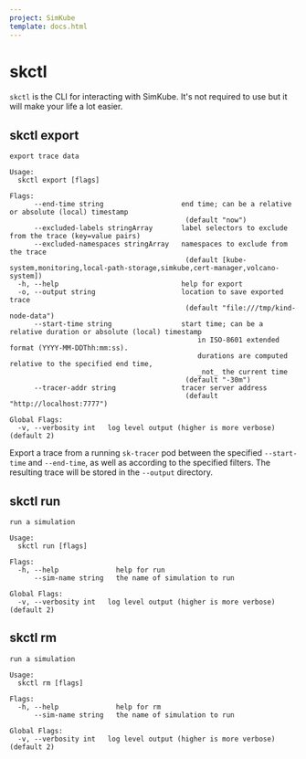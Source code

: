 ```yaml
---
project: SimKube
template: docs.html
---
```


# skctl

`skctl` is the CLI for interacting with SimKube.  It's not required to use but it will make your life a lot easier.

## skctl export

```
export trace data

Usage:
  skctl export [flags]

Flags:
      --end-time string                   end time; can be a relative or absolute (local) timestamp
                                           (default "now")
      --excluded-labels stringArray       label selectors to exclude from the trace (key=value pairs)
      --excluded-namespaces stringArray   namespaces to exclude from the trace
                                           (default [kube-system,monitoring,local-path-storage,simkube,cert-manager,volcano-system])
  -h, --help                              help for export
  -o, --output string                     location to save exported trace
                                           (default "file:///tmp/kind-node-data")
      --start-time string                 start time; can be a relative duration or absolute (local) timestamp
                                              in ISO-8601 extended format (YYYY-MM-DDThh:mm:ss).
                                              durations are computed relative to the specified end time,
                                              _not_ the current time
                                           (default "-30m")
      --tracer-addr string                tracer server address
                                           (default "http://localhost:7777")

Global Flags:
  -v, --verbosity int   log level output (higher is more verbose) (default 2)
```

Export a trace from a running `sk-tracer` pod between the specified `--start-time` and `--end-time`, as well as
according to the specified filters.  The resulting trace will be stored in the `--output` directory.

## skctl run

```
run a simulation

Usage:
  skctl run [flags]

Flags:
  -h, --help              help for run
      --sim-name string   the name of simulation to run

Global Flags:
  -v, --verbosity int   log level output (higher is more verbose) (default 2)
```

## skctl rm

```
run a simulation

Usage:
  skctl rm [flags]

Flags:
  -h, --help              help for rm
      --sim-name string   the name of simulation to run

Global Flags:
  -v, --verbosity int   log level output (higher is more verbose) (default 2)
```
